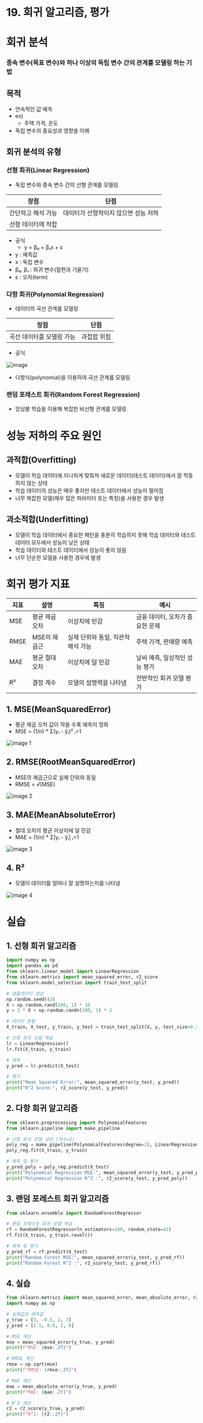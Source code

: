# 19. 회귀 알고리즘, 평가

# 회귀 분석

### 종속 변수(목표 변수)와 하나 이상의 독립 변수 간의 관계를 모델링 하는 기법

## 목적

- 연속적인 값 예측
- ex)
    - 주택 가격, 온도
- 독립 변수의 중요성과 영향을 이해

## 회귀 분석의 유형

### 선형 회귀(Linear Regression)

- 독립 변수와 종속 변수 간의 선형 관계를 모델링

| 장점 | 단점 |
| --- | --- |
| 간단하고 해석 가능 | 데이터가 선형적이지 않으면 성능 저하 |
| 선형 데이터에 적합 |  |
- 공식
    - y = β₀ + β₁x + ε
- y : 예측값
- x : 독립 변수
- β₀, β₁ : 회귀 변수(절편과 기울기)
- ε : 오차(term)

### 다항 회귀(Polynomial Regression)

- 데이터의 곡선 관계를 모델링

| 장점 | 단점 |
| --- | --- |
| 곡선 데이터를 모델링 가능 | 과접합 위험 |
- 공식

![image](https://github.com/user-attachments/assets/b966c199-c8c7-4108-8892-73503ef10a1b)

- 다항식(polynomial)을 이용하여 곡선 관계를 모델링

### 랜덤 포레스트 회귀(Random Forest Regression)

- 앙상블 학습을 이용해 복잡한 비선형 관계를 모델링

# 성능 저하의 주요 원인

## 과적합(Overfitting)

- 모델이 학습 데이터에 지나치게 맞춰져 새로운 데이터(테스트 데이터)에서 잘 작동하지 않는 상태
- 학습 데이터의 성능은 매우 좋지만 테스트 데이터에서 성능이 떨어짐
- 너무 복잡한 모델(매우 많은 파라미터 또는 특징)을 사용한 경우 발생

## 과소적합(Underfitting)

- 모델이 학습 데이터에서 중요한 패턴을 충분히 학습하지 못해 학습 데이터와 테스트 데이터 모두에서
성능이 낮은 상태
- 학습 데이터와 테스트 데이터에서 성능이 좋지 않음
- 너무 단순한 모델을 사용한 경우에 발생

# 회귀 평가 지표

| 지표 | 설명 | 특징 | 예시 |
| --- | --- | --- | --- |
| MSE | 평균 제곱 오차 | 이상치에 민감 | 금융 데이터, 오차가 중요한 문제 |
| RMSE | MSE의 제곱근 | 실제 단위와 동일, 직관적 해석 가능 | 주택 가격, 판매량 예측 |
| MAE | 평균 절대 오차 | 이상치에 덜 민감 | 날씨 예측, 일상적인 성능 평가 |
| R² | 결정 계수 | 모델의 설명력을 나타냄 | 전반적인 회귀 모델 평가 |

## 1. MSE(MeanSquaredError)

- 평균 제곱 오차 값이 작을 수록 예측이 정화
- MSE = (1/n) * Σ(yᵢ - ŷᵢ)²
ᵢ=1

![image 1](https://github.com/user-attachments/assets/862abb78-4fad-447c-8c98-7e4a34c753f2)

## 2. RMSE(RootMeanSquaredError)

- MSE의 제곱근으로 실제 단위와 동일
- RMSE = √(MSE)

![image 2](https://github.com/user-attachments/assets/0f632b76-9607-43da-afa6-e25e642e3163)

## 3. MAE(MeanAbsoluteError)

- 절대 오차의 평균 이상치에 덜 민감
- MAE = (1/n) * Σ|yᵢ - ŷᵢ|
ᵢ=1

![image 3](https://github.com/user-attachments/assets/0cdf32ba-6b03-4050-a95d-83fc012b1ef9)

## 4. R²

- 모델이 데이터를 얼마나 잘 설명하는지를 나타냄

![image 4](https://github.com/user-attachments/assets/27b2e117-54ba-4d80-ad4a-767fa41596bb)

# 실습

## 1. 선형 회귀 알고리즘

```python
import numpy as np
import pandas as pd
from sklearn.linear_model import LinearRegression
from sklearn.metrics import mean_squared_error, r2_score
from sklearn.model_selection import train_test_split

# 샘플데이터 생성
np.random.seed(42)
X = np.random.rand(100, 1) * 10
y = 3 * X + np.random.randn(100, 1) * 3

# 데이터 분할
X_train, X_test, y_train, y_test = train_test_split(X, y, test_size=0.2, random_state=42)

# 선형 회귀 모델 학습
lr = LinearRegression()
lr.fit(X_train, y_train)

# 예측
y_pred = lr.predict(X_test)

# 평가
print("Mean Squared Error:", mean_squared_error(y_test, y_pred))
print("R^2 Score:", r2_score(y_test, y_pred))
```

## 2. 다항 회귀 알고리즘

```python
from sklearn.preprocessing import PolynomialFeatures
from sklearn.pipeline import make_pipeline

# 다항 회귀 모델 생성 (차수=2)
poly_reg = make_pipeline(PolynomialFeatures(degree=2), LinearRegression())
poly_reg.fit(X_train, y_train)

# 예측 및 평가
y_pred_poly = poly_reg.predict(X_test)
print("Polynomial Regression MSE:", mean_squared_error(y_test, y_pred_poly))
print("Polynomial Regression R^2 :", r2_score(y_test, y_pred_poly))
```

## 3. 랜덤 포레스트 회귀 알고리즘

```python
from sklearn.ensemble import RandomForestRegressor

# 랜덤 포레스트 회귀 모델 학습
rf = RandomForestRegressor(n_estimators=100, random_state=42)
rf.fit(X_train, y_train.ravel())

# 예측 및 평가
y_pred_rf = rf.predict(X_test)
print("Random Forest MSE:", mean_squared_error(y_test, y_pred_rf))
print("Random Forest R^2 :", r2_score(y_test, y_pred_rf))
```

## 4. 실습

```python
from sklearn.metrics import mean_squared_error, mean_absolute_error, r2_score
import numpy as np

# 실제값과 예측값
y_true = [3, -0.5, 2, 7]
y_pred = [2.5, 0.0, 2, 8]

# MSE 계산
mse = mean_squared_error(y_true, y_pred)
print(f"MSE: {mse:.2f}")

# RMSE 계산
rmse = np.sqrt(mse)
print(f"RMSE: {rmse:.2f}")

# MAE 계산
mae = mean_absolute_error(y_true, y_pred)
print(f"MAE: {mae:.2f}")

# R^2 계산
r2 = r2_score(y_true, y_pred)
print(f"R^2: {r2:.2f}")
```

